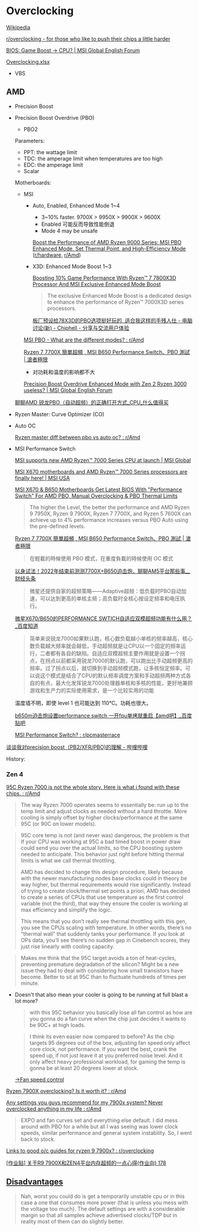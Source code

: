 # Overclocking
[Wikipedia](https://en.wikipedia.org/wiki/Overclocking)

[r/overclocking - for those who like to push their chips a little harder](https://www.reddit.com/r/overclocking/)

[BIOS: Game Boost -> CPU? | MSI Global English Forum](https://forum-en.msi.com/index.php?threads/bios-game-boost-cpu.373168/)

[Overclocking.xlsx](Overclocking.xlsx)
- VBS

## AMD
- Precision Boost

- Precision Boost Overdrive (PBO)
  - PBO2

  Parameters:
  - PPT: the wattage limit
  - TDC: the amperage limit when temperatures are too high
  - EDC: the amperage limit
  - Scalar

  Motherboards:
  - MSI
    - Auto, Enabled, Enhanced Mode 1~4
      - 3~10% faster. 9700X > 9950X > 9900X > 9600X
      - Enabled 可能反而导致性能倒退
      - Mode 4 may be unsafe

      [Boost the Performance of AMD Ryzen 9000 Series: MSI PBO Enhanced Mode, Set Thermal Point, and High-Efficiency Mode](https://www.msi.com/blog/boost-the-performance-of-amd-ryzen-9000-series-msi-pbo-enhanced-mode-set-thermal-point-and-high-efficiency-mode) ([r/hardware](https://www.reddit.com/r/hardware/comments/1esvc7m/pr_msi_unveils_pbo_enhanced_mode_delivering_up_to/), [r/Amd](https://www.reddit.com/r/Amd/comments/1esy7nj/msi_unveils_exclusive_amd_ryzen_9000_features/))

    - X3D: Enhanced Mode Boost 1~3
  
      [Boosting 10% Game Performance With Ryzen™ 7 7800X3D Processor And MSI Exclusive Enhanced Mode Boost](https://www.msi.com/news/detail/Boosting-10-Percent-Game-Performance-With-Ryzen--7-7800X3D-Processor-And-MSI-Exclusive-Enhanced-Mode-Boost-141658)
      > The exclusive Enhanced Mode Boost is a dedicated design to enhance the performance of Ryzen™ 7000X3D series processors.

      [板厂预设给78X3D的PBO选项挺好玩的, 适合我这样的手残人仕 - 电脑讨论(新) - Chiphell - 分享与交流用户体验](https://www.chiphell.com/forum.php?mod=viewthread&tid=2510568)

    [MSI PBO - What are the different modes? : r/Amd](https://www.reddit.com/r/Amd/comments/icxfo7/msi_pbo_what_are_the_different_modes/)

    [Ryzen 7 7700X 簡單超頻 , MSI B650 Performance Switch、PBO 測試 | 滄者極限](https://www.coolaler.com/index/ryzen-7-7700x-%E7%B0%A1%E5%96%AE%E8%B6%85%E9%A0%BB-msi-b650-performance-switch%E3%80%81pbo-%E6%B8%AC%E8%A9%A6/)
    - 对功耗和温度的影响都不大

    [Precision Boost Overdrive Enhanced Mode with Zen 2 Ryzen 3000 useless? | MSI Global English Forum](https://forum-en.msi.com/index.php?threads/precision-boost-overdrive-enhanced-mode-with-zen-2-ryzen-3000-useless.322923/)

  [聊聊AMD 锐龙PBO（自动超频）的正确打开方式\_CPU\_什么值得买](https://post.smzdm.com/p/akmvv204/)

- Ryzen Master: Curve Optimizer (CO)

- Auto OC

  [Ryzen master diff between pbo vs auto oc? : r/Amd](https://www.reddit.com/r/Amd/comments/cyb948/ryzen_master_diff_between_pbo_vs_auto_oc/)

- MSI Performance Switch

  [MSI supports new AMD Ryzen™ 7000 Series CPU at launch | MSI Global](https://www.msi.com/news/detail/MSI-supports-new-AMD-Ryzen--7000-Series-CPU-at-launch-141173)

  [MSI X670 motherboards and AMD Ryzen™ 7000 Series processors are finally here! | MSI USA](https://us.msi.com/news/detail/MSI-X670-motherboards-and-AMD-Ryzen--7000-Series-processors-are-finally-here-140932)

  [MSI X670 & B650 Motherboards Get Latest BIOS With "Performance Switch" For AMD PBO, Manual Overclocking & PBO Thermal Limits](https://wccftech.com/msi-x670-b650-motherboards-bios-performance-switch-thermal-limit-features/)
  > The higher the Level, the better the performance and AMD Ryzen 9 7950X, Ryzen 9 7900X, Ryzen 7 7700X, and Ryzen 5 7600X can achieve up to 4% performance increases versus PBO Auto using the pre-defined levels.

  [Ryzen 7 7700X 簡單超頻 , MSI B650 Performance Switch、PBO 測試 | 滄者極限](https://www.coolaler.com/index/ryzen-7-7700x-%E7%B0%A1%E5%96%AE%E8%B6%85%E9%A0%BB-msi-b650-performance-switch%E3%80%81pbo-%E6%B8%AC%E8%A9%A6/)
  > 在輕載的時候使用 PBO 模式，在重度負載的時候使用 OC 模式

  [以身试法！2022年结束前测测7700X+B650迫击炮，聊聊AM5平台那些事\_\_财经头条](https://t.cj.sina.com.cn/articles/view/1823348853/6cae1875020016o1w)
  > 微星还提供自家的超频策略——Adaptive超频：低负载时PBO自动加速，可以达到更高的单核主频；高负载时全核心按设定频率和电压执行。

  [微星X670/B650的PERFORMANCE SWTICH自适应双模超频功能有什么用？\_百度知道](https://zhidao.baidu.com/question/208811166455015405.html)
  > 简单来说锐龙7000如果默认跑，核心数负载越小单核的频率越高，核心数负载越大频率就会越低，手动超频就是让CPU以一个固定的频率运行，二者都有各自的缺陷。自适应双模超频主要作用就是设置一个拐点，在拐点以前都采用锐龙7000的默认跑，可以跑出比手动超频更高的频率。过了拐点以后，就切换到手动超频模式跑，让多核恒定频率。可以说这个模式是结合了CPU的默认频率调度方案和手动超频两种方式各自的有点，最大化发挥锐龙7000处理器单核和多核的性能，更好地兼顾游戏和生产力的实际使用需求，是一个比较实用的功能

  温度墙不明，即使 level 1 也可能达到 110℃。功耗也很大。

  [b650m迫击炮设置performance switch 一开fpu单烤就重启【amd吧】\_百度贴吧](https://tieba.baidu.com/p/8480617659)

  [MSI Performance Switch? : r/pcmasterrace](https://www.reddit.com/r/pcmasterrace/comments/1hfoeyu/msi_performance_switch/)

[谈谈我对precision boost（PB2/XFR/PBO)的理解 - 哔哩哔哩](https://www.bilibili.com/opus/343115488349587669)

History:

### Zen 4
[95C Ryzen 7000 is not the whole story. Here is what i found with these chips. : r/Amd](https://www.reddit.com/r/Amd/comments/xqsa2j/95c_ryzen_7000_is_not_the_whole_story_here_is/)
> The way Ryzen 7000 operates seems to essentially be: run up to the temp limit and adjust clocks as needed without a hard throttle. More cooling is simply offset by higher clocks/performance at the same 95C (or 90C on lower models).

> 95C core temp is not (and never was) dangerous, the problem is that if your CPU was working at 95C a bad timed boost in power draw could send you over the actual limits, so the CPU boosting system needed to anticipate. This behavior just right before hitting thermal limits is what we call thermal throttling.
> 
> AMD has decided to change this design procedure, likely because with the newer manufacturing nodes base clocks could in theory be way higher, but thermal requirements would rise significantly. Instead of trying to create clock/thermal set points a priori, AMD has decided to create a series of CPUs that use temperature as the first control variable (not the third), that way they ensure the cooler is working at max efficiency and simplify the logic.
> 
> This means that you don’t really see thermal throttling with this gen, you see the CPUs scaling with temperature. In other words, there’s no “thermal wall” that suddenly tanks your performance. If you look at OPs data, you’ll see there’s no sudden gap in Cinebench scores, they just rise linearly with cooling capacity.

> Makes me think that the 95C target avoids a ton of heat-cycles, preventing premature degradation of the silicon? Might be a new issue they had to deal with considering how small transistors have become. Better to sit at 95C than to fluctuate hundreds of times per minute.

- Doesn't that also mean your cooler is going to be running at full blast a lot more?

  > with this 95C behavior you basically lose all fan control as how are you gonna do a fan curve when the chip just decides it wants to be 90C+ at high loads.

  > I think its even easier now compared to before? As the chip targets 95 degrees out of the box, adjusting fan speed only affect core clock, not performance. If you want the best, crank the speed up, if not just leave it at you preferred noise level. And it only affect heavy professional workload, for gaming the temp is gonna be at least 20 degrees lower at stock.

  [→Fan speed control](../../Cooling/Fans.md#speed-control)

[Ryzen 7900X overclocking? Is it worth it? : r/Amd](https://www.reddit.com/r/Amd/comments/z2yba4/ryzen_7900x_overclocking_is_it_worth_it/)

[Any settings you guys recommend for my 7900x system? Never overclocked anything in my life : r/Amd](https://www.reddit.com/r/Amd/comments/11k8bxm/any_settings_you_guys_recommend_for_my_7900x/)
> EXPO and fan curves set and everything else default. I did mess around with PBO for a while but all I was seeing was lower clock speeds, similar performance and general system instability. So, I went back to stock.

[Links to good o/c guides for ryzen 9 7900x? : r/overclocking](https://www.reddit.com/r/overclocking/comments/12o05yq/links_to_good_oc_guides_for_ryzen_9_7900x/)

[\[作业贴\] 关于R9 7900X和ZEN4平台内存超频的一点心得(作业向) 178](https://nga.178.com/read.php?tid=39860811&rand=187)

## [Disadvantages](https://en.wikipedia.org/wiki/Overclocking#Disadvantages)
> Nah, worst you could do is get a temporarily unstable cpu or in this case a one that consumes more power (that is unless you mess with the voltage too much). The default settings are with a considerable margin so that all samples achieve advertised clocks/TDP but in reality most of them can do slightly better.
